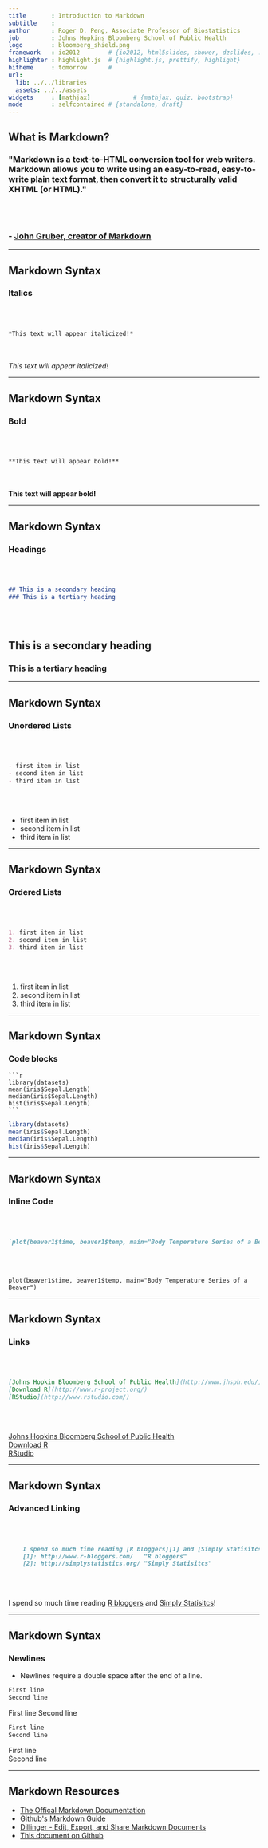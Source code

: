 ```yaml
---
title       : Introduction to Markdown
subtitle    : 
author      : Roger D. Peng, Associate Professor of Biostatistics 
job         : Johns Hopkins Bloomberg School of Public Health
logo        : bloomberg_shield.png
framework   : io2012        # {io2012, html5slides, shower, dzslides, ...}
highlighter : highlight.js  # {highlight.js, prettify, highlight}
hitheme     : tomorrow      # 
url:
  lib: ../../libraries
  assets: ../../assets
widgets     : [mathjax]            # {mathjax, quiz, bootstrap}
mode        : selfcontained # {standalone, draft}
---
```

  
## What is Markdown?

### "Markdown is a text-to-HTML conversion tool for web writers. Markdown allows you to write using an easy-to-read, easy-to-write plain text format, then convert it to structurally valid XHTML (or HTML)."

<br></br>
### \- [**John Gruber, creator of Markdown**](http://daringfireball.net/projects/markdown/) 

---

## Markdown Syntax

### Italics

<br></br>

```markdown
*This text will appear italicized!*
```

<br></br>
*This text will appear italicized!*

---

## Markdown Syntax

### Bold

<br></br>

```markdown
**This text will appear bold!**
```

<br></br>
**This text will appear bold!**  

---

## Markdown Syntax

### Headings

<br></br>

```markdown
## This is a secondary heading
### This is a tertiary heading
```

<br></br>
## This is a secondary heading
### This is a tertiary heading

---

## Markdown Syntax

### Unordered Lists

<br></br>

```markdown
- first item in list
- second item in list
- third item in list
```

<br></br>
- first item in list
- second item in list
- third item in list

---

## Markdown Syntax

### Ordered Lists

<br></br>

```markdown
1. first item in list
2. second item in list
3. third item in list
```

<br></br>

1. first item in list
2. second item in list
3. third item in list

---

## Markdown Syntax

### Code blocks

    ```r
    library(datasets)
    mean(iris$Sepal.Length)
    median(iris$Sepal.Length)
    hist(iris$Sepal.Length)
    ```
    
```r
library(datasets)
mean(iris$Sepal.Length)
median(iris$Sepal.Length)
hist(iris$Sepal.Length)
```

---

## Markdown Syntax

### Inline Code

<br></br>

```markdown
`plot(beaver1$time, beaver1$temp, main="Body Temperature Series of a Beaver")`
```

<br></br>

`plot(beaver1$time, beaver1$temp, main="Body Temperature Series of a Beaver")`

---

## Markdown Syntax

### Links

<br></br>

```markdown
[Johns Hopkin Bloomberg School of Public Health](http://www.jhsph.edu/)
[Download R](http://www.r-project.org/)
[RStudio](http://www.rstudio.com/)
```

<br></br>

[Johns Hopkins Bloomberg School of Public Health](http://www.jhsph.edu/)  
[Download R](http://www.r-project.org/)  
[RStudio](http://www.rstudio.com/)  

---

## Markdown Syntax

### Advanced Linking

<br></br>

```markdown
    I spend so much time reading [R bloggers][1] and [Simply Statisitcs][2]!  
    [1]: http://www.r-bloggers.com/   "R bloggers"  
    [2]: http://simplystatistics.org/ "Simply Statisitcs"  
```

<br></br>

I spend so much time reading [R bloggers][1] and [Simply Statisitcs][2]!

[1]: http://www.r-bloggers.com/   "R bloggers"
[2]: http://simplystatistics.org/ "Simply Statisitcs"

---

## Markdown Syntax

### Newlines

- Newlines require a double space after the end of a line.

```markdown
First line
Second line
```

First line
Second line

```markdown
First line
Second line
```

First line  
Second line

---

## Markdown Resources

- [The Offical Markdown Documentation](http://daringfireball.net/projects/markdown/basics)
- [Github's Markdown Guide](https://help.github.com/articles/github-flavored-markdown)
- [Dillinger - Edit, Export, and Share Markdown Documents](http://www.dillinger.io/)
- [This document on Github](https://github.com/seankross/Introduction-to-Markdown)
